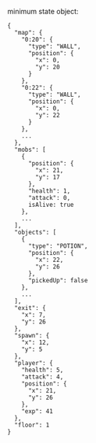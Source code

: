 minimum state object:

<!-- {
  map: [
    {
      tile: 'WALL',
      position: {
        x: 4,
        y: 6
      }
    }
  ],
  player: {
    position: {
      x: 4,
      y: 4
    },
    health: 4,
    weapon: 'SWORD',
    level: 2,
    exp: 243
  }
} -->

```
{
  "map": {
    "0:20": {
      "type": "WALL",
      "position": {
        "x": 0,
        "y": 20
      }
    },
    "0:22": {
      "type": "WALL",
      "position": {
        "x": 0,
        "y": 22
      }
    },
    ...
  },
  "mobs": [
    {
      "position": {
        "x": 21,
        "y": 17
      },
      "health": 1,
      "attack": 0,
      isAlive: true
    },
    ...
  ],
  "objects": [
    {
      "type": "POTION",
      "position": {
        "x": 22,
        "y": 26
      },
      "pickedUp": false
    },
    ...
  ],
  "exit": {
    "x": 7,
    "y": 26
  },
  "spawn": {
    "x": 12,
    "y": 5
  },
  "player": {
    "health": 5,
    "attack": 4,
    "position": {
      "x": 21,
      "y": 26
    },
    "exp": 41
  },
  "floor": 1
}
```

